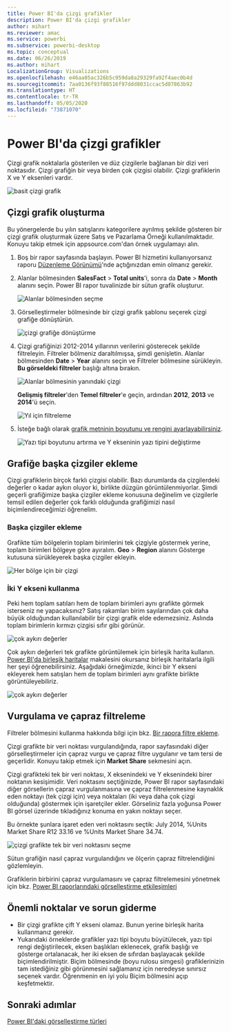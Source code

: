 ```yaml
---
title: Power BI'da çizgi grafikler
description: Power BI'da çizgi grafikler
author: mihart
ms.reviewer: amac
ms.service: powerbi
ms.subservice: powerbi-desktop
ms.topic: conceptual
ms.date: 06/26/2019
ms.author: mihart
LocalizationGroup: Visualizations
ms.openlocfilehash: e46aa05ac326b5c959da8a29329fa92f4aec0b4d
ms.sourcegitcommit: 7aa0136f93f88516f97ddd8031ccac5d07863b92
ms.translationtype: HT
ms.contentlocale: tr-TR
ms.lasthandoff: 05/05/2020
ms.locfileid: "73871070"
---
```

# <a name="line-charts-in-power-bi"></a>Power BI'da çizgi grafikler
Çizgi grafik noktalarla gösterilen ve düz çizgilerle bağlanan bir dizi veri noktasıdır. Çizgi grafiğin bir veya birden çok çizgisi olabilir. Çizgi grafiklerin X ve Y eksenleri vardır. 

![basit çizgi grafik](media/power-bi-line-charts/power-bi-line.png)

## <a name="create-a-line-chart"></a>Çizgi grafik oluşturma
Bu yönergelerde bu yılın satışlarını kategorilere ayrılmış şekilde gösteren bir çizgi grafik oluşturmak üzere Satış ve Pazarlama Örneği kullanılmaktadır. Konuyu takip etmek için appsource.com'dan örnek uygulamayı alın.

1. Boş bir rapor sayfasında başlayın. Power BI hizmetini kullanıyorsanız raporu [Düzenleme Görünümü](../service-interact-with-a-report-in-editing-view.md)'nde açtığınızdan emin olmanız gerekir.

2. Alanlar bölmesinden **SalesFact** \> **Total units**'i, sonra da **Date** > **Month** alanını seçin.  Power BI rapor tuvalinizde bir sütun grafik oluşturur.

    ![Alanlar bölmesinden seçme](media/power-bi-line-charts/power-bi-step1.png)

4. Görselleştirmeler bölmesinde bir çizgi grafik şablonu seçerek çizgi grafiğe dönüştürün. 

    ![çizgi grafiğe dönüştürme](media/power-bi-line-charts/power-bi-convert-to-line.png)
   

4. Çizgi grafiğinizi 2012-2014 yıllarının verilerini gösterecek şekilde filtreleyin. Filtreler bölmeniz daraltılmışsa, şimdi genişletin. Alanlar bölmesinden **Date** \> **Year** alanını seçin ve Filtreler bölmesine sürükleyin. **Bu görseldeki filtreler** başlığı altına bırakın. 
     
    ![Alanlar bölmesinin yanındaki çizgi](media/power-bi-line-charts/power-bi-year-filter.png)

    **Gelişmiş filtreler**'den **Temel filtreler**'e geçin, ardından **2012**, **2013** ve **2014**'ü seçin.

    ![Yıl için filtreleme](media/power-bi-line-charts/power-bi-filter-year.png)

6. İsteğe bağlı olarak [grafik metninin boyutunu ve rengini ayarlayabilirsiniz](power-bi-visualization-customize-title-background-and-legend.md). 

    ![Yazı tipi boyutunu artırma ve Y ekseninin yazı tipini değiştirme](media/power-bi-line-charts/power-bi-line-3years.png)

## <a name="add-additional-lines-to-the-chart"></a>Grafiğe başka çizgiler ekleme
Çizgi grafiklerin birçok farklı çizgisi olabilir. Bazı durumlarda da çizgilerdeki değerler o kadar aykırı oluyor ki, birlikte düzgün görüntülenmiyorlar. Şimdi geçerli grafiğimize başka çizgiler ekleme konusuna değinelim ve çizgilerle temsil edilen değerler çok farklı olduğunda grafiğimizi nasıl biçimlendireceğimizi öğrenelim. 

### <a name="add-additional-lines"></a>Başka çizgiler ekleme
Grafikte tüm bölgelerin toplam birimlerini tek çizgiyle göstermek yerine, toplam birimleri bölgeye göre ayıralım. **Geo** > **Region** alanını Gösterge kutusuna sürükleyerek başka çizgiler ekleyin.

   ![Her bölge için bir çizgi](media/power-bi-line-charts/power-bi-line-regions.png)


### <a name="use-two-y-axes"></a>İki Y ekseni kullanma
Peki hem toplam satıları hem de toplam birimleri aynı grafikte görmek isterseniz ne yapacaksınız? Satış rakamları birim sayılarından çok daha büyük olduğundan kullanılabilir bir çizgi grafik elde edemezsiniz. Aslında toplam birimlerin kırmızı çizgisi sıfır gibi görünür.

   ![çok aykırı değerler](media/power-bi-line-charts/power-bi-diverging.png)

Çok aykırı değerleri tek grafikte görüntülemek için birleşik harita kullanın. [Power BI'da birleşik haritalar](power-bi-visualization-combo-chart.md) makalesini okursanız birleşik haritalarla ilgili her şeyi öğrenebilirsiniz. Aşağıdaki örneğimizde, ikinci bir Y ekseni ekleyerek hem satışları hem de toplam birimleri aynı grafikte birlikte görüntüleyebiliriz. 

   ![çok aykırı değerler](media/power-bi-line-charts/power-bi-dual-axes.png)

## <a name="highlighting-and-cross-filtering"></a>Vurgulama ve çapraz filtreleme
Filtreler bölmesini kullanma hakkında bilgi için bkz. [Bir rapora filtre ekleme](../power-bi-report-add-filter.md).

Çizgi grafikte bir veri noktası vurgulandığında, rapor sayfasındaki diğer görselleştirmeler için çapraz vurgu ve çapraz filtre uygulanır ve tam tersi de geçerlidir. Konuyu takip etmek için **Market Share** sekmesini açın.  

Çizgi grafikteki tek bir veri noktası, X eksenindeki ve Y eksenindeki birer noktanın kesişimidir. Veri noktasını seçtiğinizde, Power BI rapor sayfasındaki diğer görsellerin çapraz vurgulanmasına ve çapraz filtrelenmesine kaynaklık eden noktayı (tek çizgi için) veya noktaları (iki veya daha çok çizgi olduğunda) göstermek için işaretçiler ekler. Görseliniz fazla yoğunsa Power BI görsel üzerinde tıkladığınız konuma en yakın noktayı seçer.

Bu örnekte şunlara işaret eden veri noktasını seçtik: July 2014, %Units Market Share R12 33.16 ve %Units Market Share 34.74.

![çizgi grafikte tek bir veri noktasını seçme](media/power-bi-line-charts/power-bi-single-select.png)

Sütun grafiğin nasıl çapraz vurgulandığını ve ölçerin çapraz filtrelendiğini gözlemleyin.

Grafiklerin birbirini çapraz vurgulamasını ve çapraz filtrelemesini yönetmek için bkz. [Power BI raporlarındaki görselleştirme etkileşimleri](../service-reports-visual-interactions.md)

## <a name="considerations-and-troubleshooting"></a>Önemli noktalar ve sorun giderme
* Bir çizgi grafikte çift Y ekseni olamaz.  Bunun yerine birleşik harita kullanmanız gerekir.
* Yukarıdaki örneklerde grafikler yazı tipi boyutu büyütülecek, yazı tipi rengi değiştirilecek, eksen başlıkları eklenecek, grafik başlığı ve gösterge ortalanacak, her iki eksen de sıfırdan başlayacak şekilde biçimlendirilmiştir. Biçim bölmesinde (boyu rulosu simgesi) grafiklerinizin tam istediğiniz gibi görünmesini sağlamanız için neredeyse sınırsız seçenek vardır. Öğrenmenin en iyi yolu Biçim bölmesini açıp keşfetmektir.

## <a name="next-steps"></a>Sonraki adımlar

[Power BI'daki görselleştirme türleri](power-bi-visualization-types-for-reports-and-q-and-a.md)


